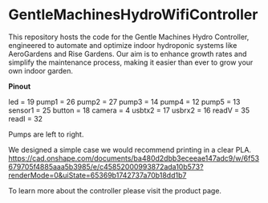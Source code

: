 # GentleMachinesHydroWifiController
This repository hosts the code for the Gentle Machines Hydro Controller, engineered to automate and optimize indoor hydroponic systems like AeroGardens and Rise Gardens. Our aim is to enhance growth rates and simplify the maintenance process, making it easier than ever to grow your own indoor garden.

**Pinout**

led = 19
pump1 = 26
pump2 = 27
pump3 = 14
pump4 = 12
pump5 = 13
sensor1 = 25
button = 18
camera = 4
usbtx2 = 17
usbrx2 = 16
readV = 35 
readI = 32 

Pumps are left to right.

We designed a simple case we would recommend printing in a clear PLA.
https://cad.onshape.com/documents/ba480d2dbb3eceeae147adc9/w/6f53679705f4885aaa5b3985/e/c45852000993872ada10b573?renderMode=0&uiState=65369b1742737a70b18dd1b7

To learn more about the controller please visit the product page.
